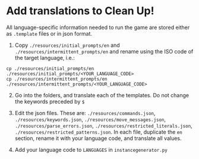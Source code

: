# Add translations to Clean Up!

All language-specific information needed to run the game are stored either as `.template` files or in json format.

1. Copy `./resources/initial_prompts/en` and `./resources/intermittent_prompts/en` and rename using the ISO code of the target language, i.e.:

```
cp ./resources/initial_prompts/en ./resources/initial_prompts/<YOUR_LANGUAGE_CODE>
cp ./resources/intermittent_prompts/en ./resources/intermittent_prompts/<YOUR_LANGUAGE_CODE>
```

2. Go into the folders, and translate each of the templates. Do not change the keywords preceded by `$`

3. Edit the json files. These are: `./resources/commands.json`, `./resources/keywords.json`, `./resources/move_messages.json`, `./resources/parse_errors.json`, `./resources/restricted_literals.json`, `./resources/restricted_patterns.json`. In each file, duplicate the `en` section, rename it with your language code, and translate all values.

4. Add your language code to `LANGUAGES` in `instancegenerator.py`